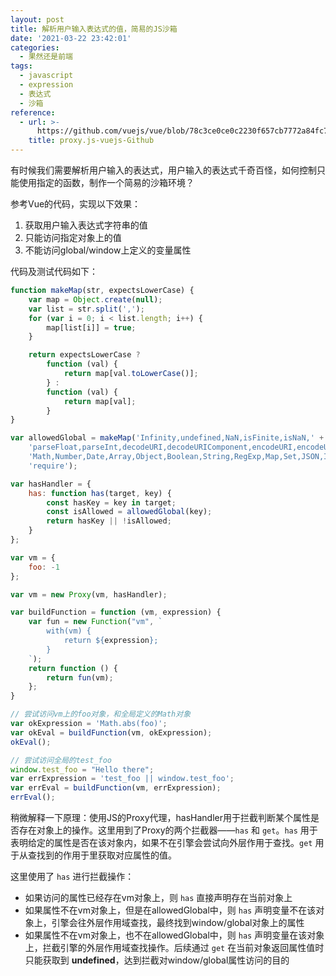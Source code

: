 ```yaml
---
layout: post
title: 解析用户输入表达式的值，简易的JS沙箱
date: '2021-03-22 23:42:01'
categories:
  - 果然还是前端
tags:
  - javascript
  - expression
  - 表达式
  - 沙箱
reference:
  - url: >-
      https://github.com/vuejs/vue/blob/78c3ce0ce0c2230f657cb7772a84fc7aa7ce0825/src/core/instance/proxy.js#L9
    title: proxy.js-vuejs-Github
---
```


有时候我们需要解析用户输入的表达式，用户输入的表达式千奇百怪，如何控制只能使用指定的函数，制作一个简易的沙箱环境？

参考Vue的代码，实现以下效果：

1. 获取用户输入表达式字符串的值
2. 只能访问指定对象上的值
3. 不能访问global/window上定义的变量属性

代码及测试代码如下：

```javascript
function makeMap(str, expectsLowerCase) {
    var map = Object.create(null);
    var list = str.split(',');
    for (var i = 0; i < list.length; i++) {
        map[list[i]] = true;
    }

    return expectsLowerCase ?
        function (val) {
            return map[val.toLowerCase()];
        } :
        function (val) {
            return map[val];
        }
}

var allowedGlobal = makeMap('Infinity,undefined,NaN,isFinite,isNaN,' +
    'parseFloat,parseInt,decodeURI,decodeURIComponent,encodeURI,encodeURIComponent,' +
    'Math,Number,Date,Array,Object,Boolean,String,RegExp,Map,Set,JSON,Intl,' +
    'require');

var hasHandler = {
    has: function has(target, key) {
        const hasKey = key in target;
        const isAllowed = allowedGlobal(key);
        return hasKey || !isAllowed;
    }
};

var vm = {
    foo: -1
};

var vm = new Proxy(vm, hasHandler);

var buildFunction = function (vm, expression) {
    var fun = new Function("vm", `
        with(vm) {
            return ${expression};
        }
    `);
    return function () {
        return fun(vm);
    };
}

// 尝试访问vm上的foo对象，和全局定义的Math对象
var okExpression = 'Math.abs(foo)';
var okEval = buildFunction(vm, okExpression);
okEval();

// 尝试访问全局的test_foo
window.test_foo = "Hello there";
var errExpression = 'test_foo || window.test_foo';
var errEval = buildFunction(vm, errExpression);
errEval();
```

稍微解释一下原理：使用JS的Proxy代理，hasHandler用于拦截判断某个属性是否存在对象上的操作。这里用到了Proxy的两个拦截器——`has` 和 `get`。`has` 用于表明给定的属性是否在该对象内，如果不在引擎会尝试向外层作用于查找。`get` 用于从查找到的作用于里获取对应属性的值。

这里使用了 `has` 进行拦截操作：

+ 如果访问的属性已经存在vm对象上，则 `has` 直接声明存在当前对象上
+ 如果属性不在vm对象上，但是在allowedGlobal中，则 `has` 声明变量不在该对象上，引擎会往外层作用域查找，最终找到window/global对象上的属性
+ 如果属性不在vm对象上，也不在allowedGlobal中，则 `has` 声明变量在该对象上，拦截引擎的外层作用域查找操作。后续通过 `get` 在当前对象返回属性值时只能获取到 **undefined**，达到拦截对window/global属性访问的目的
